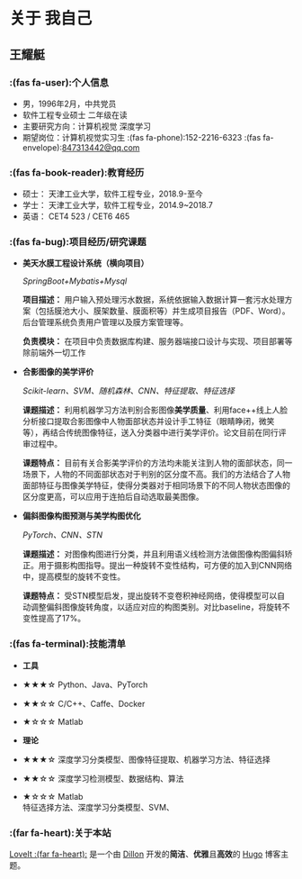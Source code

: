 # 关于 我自己

## 王耀艇
 ### :(fas fa-user):个人信息 
 - 男，1996年2月，中共党员
 - 软件工程专业硕士 二年级在读
 - 主要研究方向：计算机视觉 深度学习
 - 期望岗位：计算机视觉实习生
  :(fas fa-phone):152-2216-6323
  :(fas fa-envelope):847313442@qq.com

### :(fas fa-book-reader):教育经历

- 硕士： 天津工业大学，软件工程专业，2018.9-至今
- 学士： 天津工业大学，软件工程专业，2014.9~2018.7
- 英语： CET4 523 / CET6 465

### :(fas fa-bug):项目经历/研究课题

- **美天水膜工程设计系统（横向项目）**

  *SpringBoot+Mybatis+Mysql*

  **项目描述：** 用户输入预处理污水数据，系统依据输入数据计算一套污水处理方案（包括膜池大小、膜架数量、膜面积等）并生成项目报告（PDF、Word）。后台管理系统负责用户管理以及膜方案管理等。 

  **负责模块：** 在项目中负责数据库构建、服务器端接口设计与实现、项目部署等除前端外一切工作
- **合影图像的美学评价**
  
  *Scikit-learn、SVM、随机森林、CNN、特征提取、特征选择*

  **课题描述：** 利用机器学习方法判别合影图像**美学质量**、利用face++线上人脸分析接口提取合影图像中人物面部状态并设计手工特征（眼睛睁闭，微笑等），再结合传统图像特征，送入分类器中进行美学评价。论文目前在同行评审过程中。
  
  **课题特点：** 目前有关合影美学评价的方法均未能关注到人物的面部状态，同一场景下，人物的不同面部状态对于判别的区分度不高。我们的方法结合了人物面部特征与图像美学特征，使得分类器对于相同场景下的不同人物状态图像的区分度更高，可以应用于连拍后自动选取最美图像。

- **偏斜图像构图预测与美学构图优化**
 
  *PyTorch、CNN、STN*

  **课题描述：** 对图像构图进行分类，并且利用语义线检测方法做图像构图偏斜矫正。用于摄影构图指导。提出一种旋转不变性结构，可方便的加入到CNN网络中，提高模型的旋转不变性。

  **课题特点：** 受STN模型启发，提出旋转不变卷积神经网络，使得模型可以自动调整偏斜图像旋转角度，以适应对应的构图类别。对比baseline，将旋转不变性提高了17%。

### :(fas fa-terminal):技能清单
- **工具**

- ★★★☆  Python、Java、PyTorch
- ★★☆☆  C/C++、Caffe、Docker
- ★☆☆☆  Matlab
  
- **理论**
- ★★★☆  深度学习分类模型、图像特征提取、机器学习方法、特征选择
- ★★☆☆  深度学习检测模型、数据结构、算法
- ★☆☆☆  Matlab  
特征选择方法、深度学习分类模型、SVM、

###  :(far fa-heart):关于本站
[LoveIt :(far fa-heart):](https://github.com/dillonzq/LoveIt) 是一个由 [Dillon](https://dillonzq.com) 开发的**简洁**、**优雅**且**高效**的 [Hugo](https://gohugo.io/) 博客主题。

